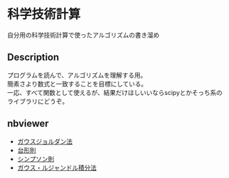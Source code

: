# 科学技術計算
自分用の科学技術計算で使ったアルゴリズムの書き溜め

## Description
プログラムを読んで、アルゴリズムを理解する用。  
簡素さより数式と一致することを目標にしている。  
一応、すべて関数として使えるが、結果だけほしいいならscipyとかそっち系のライブラリにどうぞ。

## nbviewer
- [ガウスジョルダン法](http://nbviewer.jupyter.org/github/yameholo/Scientific-computing/blob/master/Gauss-Jordan.ipynb)
- [台形則](http://nbviewer.jupyter.org/github/yameholo/Scientific-computing/blob/master/Trapezoidal.ipynb)
- [シンプソン則](http://nbviewer.jupyter.org/github/yameholo/Scientific-computing/blob/master/Simpson.ipynb)
- [ガウス・ルジャンドル積分法](http://nbviewer.jupyter.org/github/yameholo/Scientific-computing/blob/master/Gauss-Legendre.ipynb)